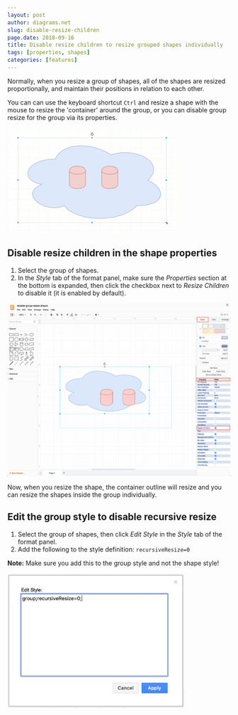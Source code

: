 ```yaml
---
layout: post
author: diagrams.net
slug: disable-resize-children
page.date: 2018-09-16
title: Disable resize children to resize grouped shapes individually
tags: [properties, shapes]
categories: [features]
---
```


Normally, when you resize a group of shapes, all of the shapes are resized proportionally, and maintain their positions in relation to each other.

You can can use the keyboard shortcut ``Ctrl`` and resize a shape with the mouse to resize the 'container' around the group, or you can disable group resize for the group via its properties.

<img src="/assets/img/blog/properties-disable-resize-children.gif" alt="Group resize with and without the style property Resize Children enabled">

## Disable resize children in the shape properties

1. Select the group of shapes.
2. In the _Style_ tab of the format panel, make sure the _Properties_ section at the bottom is expanded, then click the checkbox next to _Resize Children_ to disable it (it is enabled by default).

<img src="/assets/img/blog/properties-disable-resize-children.png" width="600" alt="Disable Resize Children in the shape properties to resize grouped shapes individually">

Now, when you resize the shape, the container outline will resize and you can resize the shapes inside the group individually.

## Edit the group style to disable recursive resize

1. Select the group of shapes, then click _Edit Style_ in the _Style_ tab of the format panel.
2. Add the following to the style definition: ``recursiveResize=0``

**Note:** Make sure you add this to the group style and not the shape style!

<img src="/assets/img/blog/edit-style-disable-recursive-resize.png" width="400" alt="Edit the group style manually to turn off recursive resize">
